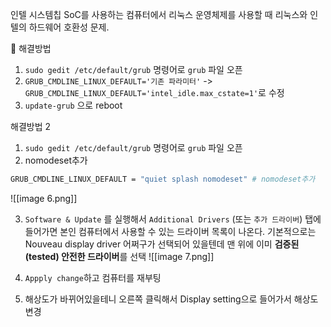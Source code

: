 인텔 시스템칩 SoC를 사용하는 컴퓨터에서 리눅스 운영체제를 사용할 때 리눅스와 인텔의 하드웨어 호환성 문제.


🚀 해결방법
1. `sudo gedit /etc/default/grub` 명령어로 `grub` 파일 오픈
2. `GRUB_CMDLINE_LINUX_DEFAULT='기존 파라미터'` -> `GRUB_CMDLINE_LINUX_DEFAULT='intel_idle.max_cstate=1'`로 수정
3. `update-grub` 으로 reboot

해결방법 2
1. `sudo gedit /etc/default/grub` 명령어로 `grub` 파일 오픈
2. nomodeset추가
```bash
GRUB_CMDLINE_LINUX_DEFAULT = "quiet splash nomodeset" # nomodeset추가
```
![[image 6.png]]

3. `Software & Update` 를 실행해서 `Additional Drivers` (또는 `추가 드라이버`) 탭에 들어가면 본인 컴퓨터에서 사용할 수 있는 드라이버 목록이 나온다. 기본적으로는 Nouveau display driver 어쩌구가 선택되어 있을텐데 맨 위에 이미 **검증된(tested) 안전한 드라이버**를 선택
![[image 7.png]]

4. `Appply change`하고 컴퓨터를 재부팅
5. 해상도가 바뀌어있을테니 오른쪽 클릭해서 Display setting으로 들어가서 해상도 변경